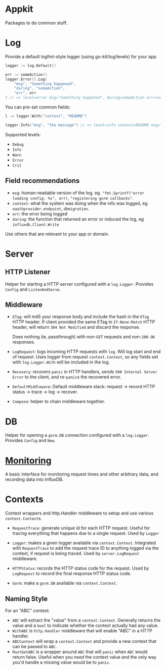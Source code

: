 # Appkit

Packages to do common stuff.

# Log

Provide a default logfmt-style logger (using go-kit/log/levels) for your app.

```go
logger := log.Default()

err := someAction()
logger.Error().Log(
    "msg", "Something happened",
    "during", "someAction",
    "err", err
) // => level=error msg="Something happened", during=someAction err=<error as string>
```

You can pre-set common fields:

```go
l := logger.With("context", "README")

logger.Info("msg", "the message") // => level=info context=README msg="the message"
```


Supported levels:

* `Debug`
* `Info`
* `Warn`
* `Error`
* `Crit`

## Field recommendations

* `msg`: human-readable version of the log, eg. `"fmt.Sprintf("error loading config: %v", err)`, `"registering gorm callbacks"`.
* `context`: what the system was doing when the info was logged, eg `oauthprovider.endpoint`, `dbmigration`.
* `err`: the error being logged
* `during`: the function that returned an error or induced the log, eg `influxdb.Client.Write`

Use others that are relevant to your app or domain.

# Server

## HTTP Listener

Helper for starting a HTTP server configured with a `log.Logger`. Provides `Config` and `ListenAndServe`.

## Middleware

* `ETag`: will md5 your response body and include the hash in the `ETag` HTTP header. If client provided the same ETag in `If-None-Match` HTTP header, will return `304 Not Modified` and discard the response.

  Does nothing (ie, passthrough) with non-`GET` requests and non-`200 OK` responses.

* `LogRequest`: logs incoming HTTP requests with `log`. Will log start and end of request. Uses logger from request `context.Context`, so any fields set with `log.Logger.With` will be included in the log.

* `Recovery`: recovers `panic` in HTTP handlers, sends `500 Internal Server Error` to the client, and re-`panic`s the recovered error.

* `DefaultMiddleware`: Default middleware stack: request -> record HTTP status -> trace -> log -> recover.

* `Compose`: helper to chain middleware together.

# DB

Helper for opening a `gorm.DB` connection configured with a `log.Logger`. Provides `Config` and `New`.

# [Monitoring](monitoring/README.md)

A basic interface for monitoring request times and other arbitrary data, and recording data into InfluxDB.

# Contexts

Context wrappers and http.Handler middleware to setup and use various `context.Context`s.

* `RequestTrace`: generate unique id for each HTTP request. Useful for tracing everything that happens due to a single request. Used by `Logger`

* `Logger`: makes a given logger available via `context.Context`. Integrated with `RequestTrace` to add the request trace ID to anything logged via the context, if request is being traced. Used by `server.LogRequest` middleware.

* `HTTPStatus`: records the HTTP status code for the request. Used by `LogRequest` to record the final response HTTP status code.

* `Gorm`: make a `gorm.DB` available via `context.Context`.


## Naming Style

For an "ABC" context: 

* `ABC` will extract the "value" from a `context.Context`. Generally returns the value and a `bool` to indicate whether the context actually had any value. 
* `WithABC` is `http.Handler` middleware that will enable "ABC" in a HTTP handler.
* `ABCContext` will wrap a `context.Context` and provide a new context that can be passed to `ABC`.
* `MustGetABC` is a wrapper around `ABC` that will `panic` when `ABC` would return false. Useful when you *need* the context value and the only way you'd handle a missing value would be to `panic`.
